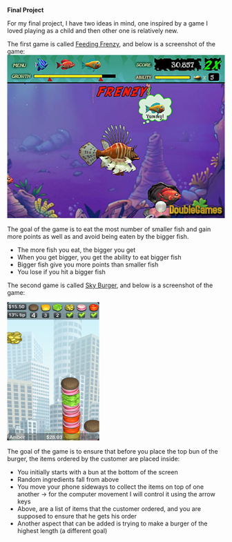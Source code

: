 **Final Project**

For my final project, I have two ideas in mind, one inspired by a game I loved playing as a child and then other one is relatively new.

The first game is called [Feeding Frenzy](https://www.youtube.com/watch?v=NlcUbZO8pAM), and below is a screenshot of the game:
![](FeedingFrenzy.jpg)

The goal of the game is to eat the most number of smaller fish and gain more points as well as and avoid being eaten by the bigger fish. 

- The more fish you eat, the bigger you get 
- When you get bigger, you get the ability to eat bigger fish 
- Bigger fish give you more points than smaller fish 
- You lose if you hit a bigger fish


The second game is called [Sky Burger](https://www.youtube.com/watch?v=L0LIzSpDEG8&t=60s), and below is a screenshot of the game:

![](SkyBurger.png)

The goal of the game is to ensure that before you place the top bun of the burger, the items ordered by the customer are placed inside:

- You initially starts with a bun at the bottom of the screen
- Random ingredients fall from above
- You move your phone sideways to collect the items on top of one another -> for the computer movement I will control it using the arrow keys 
- Above, are a list of items that the customer ordered, and you are supposed to ensure that he gets his order
- Another aspect that can be added is trying to make a burger of the highest length (a different goal)
